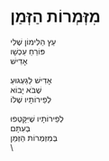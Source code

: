 # מִזְּמְרוֹת הַזְּמַן

עֵץ הַלִּימוֹן שֶׁלִּי\
פּוֹרֵחַ עַכְשָׁו\
אָדִישׁ\
\
אָדִישׁ לַגַּעְגּוּעַ\
שֶׁבֹּא יָבוֹא\
לְפֵירוֹתָיו שֶׁלּוֹ\
\
לְפֵירוֹתָיו שֶׁיִּקָּטְפוּ \
בְּעִתָּם\
בְּמִזְּמְרוֹת הַזְּמַן\
\